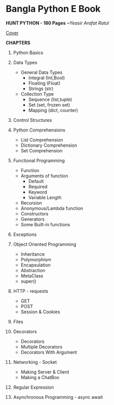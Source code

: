 
# Bangla Python E Book

**HUNT PYTHON - 180 Pages**
*~Yeasir Arafat Ratul* 
 

[Cover](https://github.com/YeasirArafatRatul/hunt_python/blob/master/main%20_cover.jpg)

**CHAPTERS**

1. Python Basics
2. Data Types
	* General Data Types
		* Integral (Int,Bool)
		* Floating (Float)
		* Strings (str)
	* Collection Type
		* Sequence (list,tuple)
		* Set (set, frozen set)
		* Mapping (dict, counter)
3. Control Structures
4. Python Comprehensions
	* List Comprehension
	* Dictionary Comprehension
	* Set Comprehension

5. Functional Programming
	* Function
	* Arguments of function
		* Default
		* Required
		* Keyword
		* Variable Length
	* Recursion
	* Anonymous/Lambda function
	* Constructors
	* Generators
	* Some Built-in functions

6. Exceptions
7. Object Oriented Programming
    * Inheritance 
    * Polymorphism
    * Encapsulation
    * Abstraction
    * MetaClass
    * super()
8. HTTP - requests
	* GET
	* POST
	* Session & Cookies

9. Files
10. Decorators
    * Decorators
    * Multiple Decorators
    * Decorators With Argument

11. Networking - Socket
	* Making Server & Client
	* Making a ChatBox

12. Regular Expression
13. Asynchronous Programming - async await
